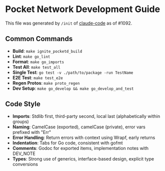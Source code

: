 # Pocket Network Development Guide

This file was generated by `/init` of [claude-code](https://github.com/anthropics/claude-code) as of #1092.

## Common Commands

- **Build**: `make ignite_pocketd_build`
- **Lint**: `make go_lint`
- **Format**: `make go_imports`
- **Test All**: `make test_all`
- **Single Test**: `go test -v ./path/to/package -run TestName`
- **E2E Test**: `make test_e2e`
- **Regen Protos**: `make proto_regen`
- **Dev Setup**: `make go_develop && make go_develop_and_test`

## Code Style

- **Imports**: Stdlib first, third-party second, local last (alphabetically within groups)
- **Naming**: CamelCase (exported), camelCase (private), error vars prefixed with "Err"
- **Error Handling**: Return errors with context using Wrapf, early returns
- **Indentation**: Tabs for Go code, consistent with gofmt
- **Comments**: Godoc for exported items, implementation notes with DEV_NOTE
- **Types**: Strong use of generics, interface-based design, explicit type conversions
